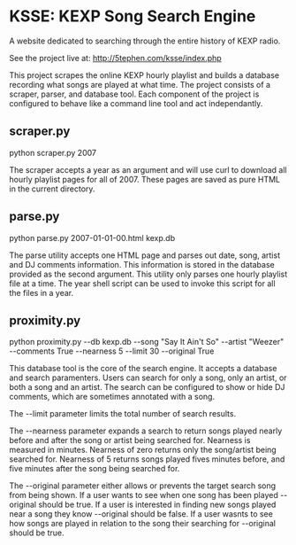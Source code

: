 # KSSE: KEXP Song Search Engine
A website dedicated to searching through the entire history of KEXP radio.

See the project live at:
http://5tephen.com/ksse/index.php

This project scrapes the online KEXP hourly playlist and builds a database recording
what songs are played at what time. The project consists of a scraper, parser, and database tool.
Each component of the project is configured to behave like a command line tool and act independantly.

## scraper.py
python scraper.py 2007

The scraper accepts a year as an argument and will use curl to download all hourly playlist pages for all of 2007.
These pages are saved as pure HTML in the current directory.

## parse.py
python parse.py 2007-01-01-00.html kexp.db

The parse utility accepts one HTML page and parses out date, song, artist and DJ comments information.
This information is stored in the database provided as the second argument. This utility only parses one
hourly playlist file at a time. The year shell script can be used to invoke this script for all the files
in a year.

## proximity.py
python proximity.py --db kexp.db --song "Say It Ain't So" --artist "Weezer" --comments True --nearness 5 --limit 30 --original True

This database tool is the core of the search engine. It accepts a database and search paramenters.
Users can search for only a song, only an artist, or both a song and an artist. The search can be
configured to show or hide DJ comments, which are sometimes annotated with a song.

The --limit parameter limits the total number of search results.

The --nearness parameter expands a search to return songs played nearly before and after the song or
artist being searched for. Nearness is measured in minutes. Nearness of zero returns only the
song/artist being searched for. Nearness of 5 returns songs played fives minutes before, and five
minutes after the song being searched for.

The --original parameter either allows or prevents the target search song from being shown. If a user
wants to see when one song has been played --original should be true. If a user is interested in finding
new songs played near a song they know --original should be false. If a user wasnts to see how songs are
played in relation to the song their searching for --original should be true.

